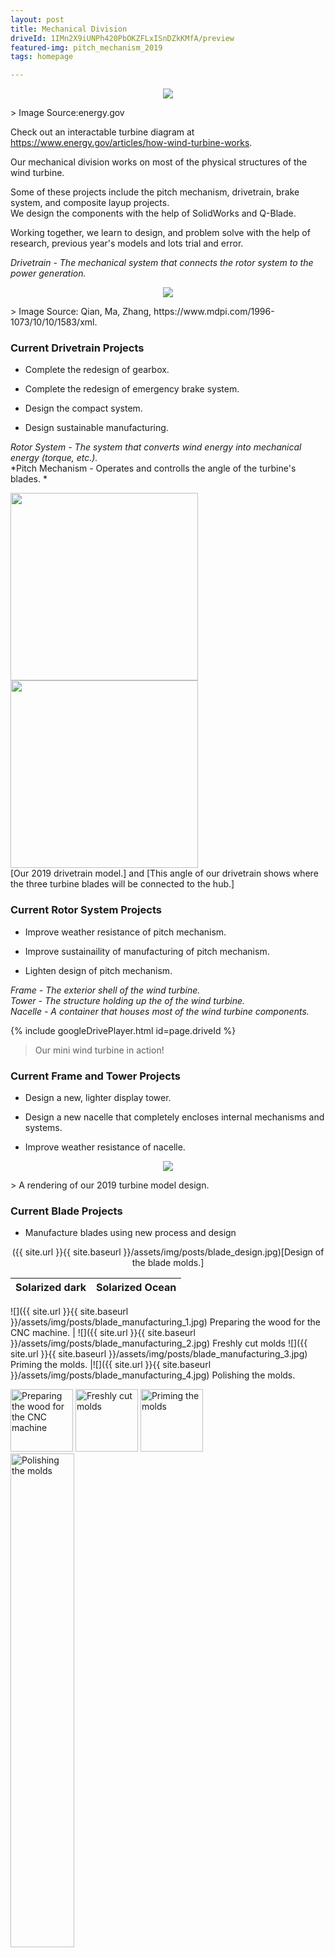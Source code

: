 ```yaml
---
layout: post
title: Mechanical Division
driveId: 1IMn2X9iUNPh420PbOKZFLxISnDZkKMfA/preview
featured-img: pitch_mechanism_2019
tags: homepage

---
```

<p align="center">
  <img src="{{ site.url }}{{ site.baseurl }}/assets/img/posts/wind_turbine_diagram.png">
</p>
> Image Source:energy.gov

Check out an interactable turbine diagram at <https://www.energy.gov/articles/how-wind-turbine-works>.


Our mechanical division works on most of the physical structures of the wind turbine. 

Some of these projects include the pitch mechanism, drivetrain, brake system, and composite layup projects.  
We design the components with the help of SolidWorks and Q-Blade.

Working together, we learn to design, and problem solve with the help of research, previous year's models and lots trial and error.





*Drivetrain - The mechanical system that connects the rotor system to the power generation.*  

<p align="center">
  <img src="{{ site.url }}{{ site.baseurl }}/assets/img/posts/drivetrain_diagram.png">
</p>
> Image Source: Qian, Ma, Zhang, https://www.mdpi.com/1996-1073/10/10/1583/xml.


### Current Drivetrain Projects

* Complete the redesign of gearbox.

* Complete the redesign of emergency brake system.

* Design the compact system.

* Design sustainable manufacturing.

*Rotor System - The system that converts wind energy into mechanical energy (torque, etc.).*  
*Pitch Mechanism - Operates and controlls the angle of the turbine's blades. *  


<section>
    <img width="300" src="{{ site.url }}{{ site.baseurl }}/assets/img/posts/drivetrain.jpg">
    <img width="300" src="{{ site.url }}{{ site.baseurl }}/assets/img/posts/drivetrain_back.jpg" >
</section>
[Our 2019 drivetrain model.] and [This angle of our drivetrain shows where the three turbine blades will be connected to the hub.]

### Current Rotor System Projects

* Improve weather resistance of pitch mechanism.

* Improve sustainaility of manufacturing of pitch mechanism.

* Lighten design of pitch mechanism.

*Frame - The exterior shell of the wind turbine.*  
*Tower - The structure holding up the of the wind turbine.*  
*Nacelle - A container that houses most of the wind turbine components.*  


{% include googleDrivePlayer.html id=page.driveId %}
> Our mini wind turbine in action!

### Current Frame and Tower Projects

* Design a new, lighter display tower.

* Design a new nacelle that completely encloses internal mechanisms and systems.

* Improve weather resistance of nacelle.

<p align="center">
  <img src="{{ site.url }}{{ site.baseurl }}/assets/img/posts/full_render_2019.jpg">
</p>
> A rendering of our 2019 turbine model design.

### Current Blade Projects

* Manufacture blades using new process and design

<p align="center">
  ({{ site.url }}{{ site.baseurl }}/assets/img/posts/blade_design.jpg)[Design of the blade molds.] 
  </p>
  
Solarized dark             |  Solarized Ocean
:-------------------------:|:-------------------------:
![]({{ site.url }}{{ site.baseurl }}/assets/img/posts/blade_manufacturing_1.jpg) 
Preparing the wood for the CNC machine.
| ![]({{ site.url }}{{ site.baseurl }}/assets/img/posts/blade_manufacturing_2.jpg) 
Freshly cut molds
![]({{ site.url }}{{ site.baseurl }}/assets/img/posts/blade_manufacturing_3.jpg) 
Priming the molds. 
|![]({{ site.url }}{{ site.baseurl }}/assets/img/posts/blade_manufacturing_4.jpg) 
Polishing the molds.

<p align="left">
  <img alt="Preparing the wood for the CNC machine" src="{{ site.url }}{{ site.baseurl }}/assets/img/posts/blade_manufacturing_1.jpg" width="100">
  <!-- <figcaption>Caption goes here</figcaption> &nbsp; &nbsp; -->
  <img alt="Freshly cut molds" src="{{ site.url }}{{ site.baseurl }}/assets/img/posts/blade_manufacturing_2.jpg" width="100">
  <!-- <figcaption>Caption goes here</figcaption> &nbsp; &nbsp; -->
  <img alt="Priming the molds" src="{{ site.url }}{{ site.baseurl }}/assets/img/posts/blade_manufacturing_3.jpg" width="100">
  <!-- <figcaption>Caption goes here</figcaption> &nbsp; &nbsp; -->
  <img alt="Polishing the molds" src="{{ site.url }}{{ site.baseurl }}/assets/img/posts/blade_manufacturing_4.jpg" width="45%">
  <!-- <figcaption>Caption goes here</figcaption> -->
</p>






Interested in learning more about how the components of a wind turbine come together to create energy? 
Check out <https://www.energy.gov/eere/wind/how-wind-turbine-works-text-version> for some cool diagrams!
